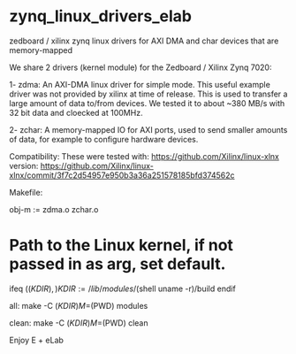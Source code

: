 zynq_linux_drivers_elab
=======================

zedboard / xilinx zynq linux drivers for AXI DMA and char devices that are memory-mapped

We share 2 drivers (kernel module) for the Zedboard / Xilinx Zynq 7020:

1- zdma: An AXI-DMA linux driver for simple mode. This useful example driver was not provided by xilinx at time of release. 
This is used to transfer a large amount of data to/from devices.
We tested it to about ~380 MB/s with 32 bit data and cloecked at 100MHz.

2- zchar: A memory-mapped IO for AXI ports, used to send smaller amounts of data, for example to configure hardware devices.


Compatibility:
These were tested with: https://github.com/Xilinx/linux-xlnx
version: https://github.com/Xilinx/linux-xlnx/commit/3f7c2d54957e950b3a36a251578185bfd374562c


Makefile:

obj-m  := zdma.o zchar.o

# Path to the Linux kernel, if not passed in as arg, set default.
ifeq ($(KDIR),)
  KDIR := /lib/modules/$(shell uname -r)/build
endif


all:
	make -C $(KDIR) M=$(PWD) modules

clean:
	make -C $(KDIR) M=$(PWD) clean



Enjoy
E + eLab
